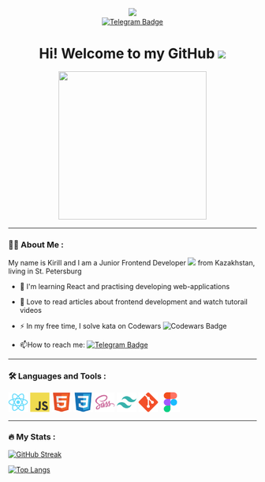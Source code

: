 <div id="header" align="center">
  <img src="https://media.giphy.com/media/hS42TuYYnANLFR9IRQ/giphy.gif" width="100"/>
  <div id="badges">
    <a href="https://t.me/mercyyy813" target="_blank"> 
      <img src="https://img.shields.io/badge/Telegram-blue?logo=telegram&logoColor=white&style=for-the-badge" alt="Telegram Badge"> 
    </a>
  </div>
  <h1>
    Hi! Welcome to my GitHub
    <img src="https://media.giphy.com/media/hvRJCLFzcasrR4ia7z/giphy.gif" width="30px"/>
  </h1>
</div>

<div align="center">
  <img src="https://media.giphy.com/media/9oa3sE4IdWbqO61WGT/giphy.gif" width="300" height="300"/>
</div>

---

### :man_technologist: About Me :
My name is Kirill and I am a Junior Frontend Developer <img src="https://media.giphy.com/media/9RL6QuG8k4Gco8pyFH/giphy.gif" width="25"> from Kazakhstan, living in St. Petersburg
- :telescope: I'm learning React and practising developing web-applications

- :seedling: Love to read articles about frontend development and watch tutorail videos

- :zap: In my free time, I solve kata on Codewars <img src="https://www.codewars.com/users/kdvornichenko/badges/small" alt="Codewars Badge"/>

- :mailbox:How to reach me: <a href="https://t.me/mercyyy813" target="_blank"><img src="https://cdn-icons-png.flaticon.com/512/2111/2111646.png" width="30" alt="Telegram Badge"></a>

---

### :hammer_and_wrench: Languages and Tools :
<div>
  <img src="https://github.com/devicons/devicon/blob/master/icons/react/react-original.svg" title="React" alt="React" width="40" height="40"/>
  <img src="https://github.com/devicons/devicon/blob/master/icons/javascript/javascript-original.svg" title="JS" alt="JS" width="40" height="40"/>
  <img src="https://github.com/devicons/devicon/blob/master/icons/html5/html5-original.svg" title="HTML5" alt="HTML5" width="40" height="40"/>
  <img src="https://github.com/devicons/devicon/blob/master/icons/css3/css3-original.svg" title="CSS3" alt="CSS3" width="40" height="40"/>
  <img src="https://github.com/devicons/devicon/blob/master/icons/sass/sass-original.svg" title="CSS3" alt="CSS3" width="40" height="40"/>
  <img src="https://github.com/devicons/devicon/blob/master/icons/tailwindcss/tailwindcss-plain.svg" title="Tailwind" alt="Tailwind" width="40" height="40"/>
  <img src="https://github.com/devicons/devicon/blob/master/icons/git/git-original.svg" title="Git" alt="Git" width="40" height="40"/>
  <img src="https://github.com/devicons/devicon/blob/master/icons/figma/figma-original.svg" title="Git" alt="Git" width="40" height="40"/>
</div>

---

### :fire: My Stats :
[![GitHub Streak](http://github-readme-streak-stats.herokuapp.com?user=kdvornichenko&theme=dark&background=000000)](https://git.io/streak-stats)

[![Top Langs](https://github-readme-stats.vercel.app/api/top-langs/?username=kdvornichenko&layout=compact&theme=vision-friendly-dark&hide=php)](https://github.com/anuraghazra/github-readme-stats)
